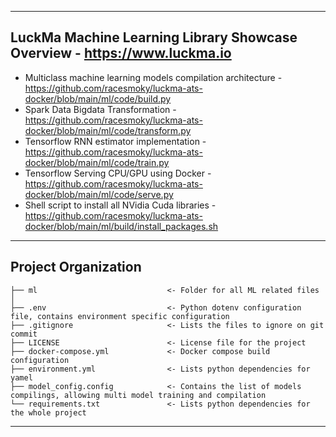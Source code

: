 ------------
LuckMa Machine Learning Library Showcase Overview - https://www.luckma.io
------------
- Multiclass machine learning models compilation architecture - https://github.com/racesmoky/luckma-ats-docker/blob/main/ml/code/build.py
- Spark Data Bigdata Transformation - https://github.com/racesmoky/luckma-ats-docker/blob/main/ml/code/transform.py
- Tensorflow RNN estimator implementation - https://github.com/racesmoky/luckma-ats-docker/blob/main/ml/code/train.py
- Tensorflow Serving CPU/GPU using Docker - https://github.com/racesmoky/luckma-ats-docker/blob/main/ml/code/serve.py
- Shell script to install all NVidia Cuda libraries - https://github.com/racesmoky/luckma-ats-docker/blob/main/ml/build/install_packages.sh

------------
Project Organization
------------

    ├── ml                             <- Folder for all ML related files
    │
    ├── .env                           <- Python dotenv configuration file, contains environment specific configuration
    ├── .gitignore                     <- Lists the files to ignore on git commit
    ├── LICENSE                        <- License file for the project
    ├── docker-compose.yml             <- Docker compose build configuration
    ├── environment.yml                <- Lists python dependencies for yamel
    ├── model_config.config            <- Contains the list of models compilings, allowing multi model training and compilation
    └── requirements.txt               <- Lists python dependencies for the whole project



--------
